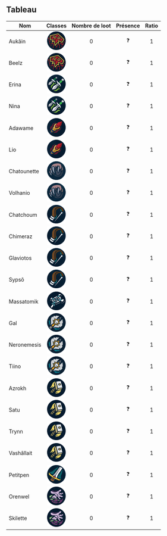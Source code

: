 ## Tableau

| Nom                      |                                           Classes                                         | Nombre de loot | Présence | Ratio |
|--------------------------|:-----------------------------------------------------------------------------------------:|:--------------:|:--------:|:-----:|
| Aukâin                   |    <img title="chaman" alt="Alt text" src="/classes/shaman.png" width=50 height=50 >      |        0       |    ❓    |   1   |
| Beelz                    |    <img title="chaman" alt="Alt text" src="/classes/shaman.png" width=50 height=50 >      |        0       |    ❓    |   1   |
| Erina                    |    <img title="voleur" alt="Alt text" src="/classes/rogue.png" width=50 height=50 >       |        0       |    ❓    |   1   |
| Nina                     |    <img title="voleur" alt="Alt text" src="/classes/rogue.png" width=50 height=50 >       |        0       |    ❓    |   1   |
| Adawame                  |    <img title="mage" alt="Alt text" src="/classes/mage.png" width=50 height=50 >          |        0       |    ❓    |   1   |
| Lio                      |    <img title="mage" alt="Alt text" src="/classes/mage.png" width=50 height=50 >          |        0       |    ❓    |   1   |
| Chatounette              |    <img title="druide" alt="Alt text" src="/classes/druide.png" width=50 height=50 >      |        0       |    ❓    |   1   |
| Volhanio                 |    <img title="druide" alt="Alt text" src="/classes/druide.png" width=50 height=50 >      |        0       |    ❓    |   1   |
| Chatchoum                |    <img title="hunter" alt="Alt text" src="/classes/hunter.png" width=50 height=50 >      |        0       |    ❓    |   1   |
| Chimeraz                 |    <img title="hunter" alt="Alt text" src="/classes/hunter.png" width=50 height=50 >      |        0       |    ❓    |   1   |
| Glaviotos                |    <img title="hunter" alt="Alt text" src="/classes/hunter.png" width=50 height=50 >      |        0       |    ❓    |   1   |
| Sypsô                    |    <img title="hunter" alt="Alt text" src="/classes/hunter.png" width=50 height=50 >      |        0       |    ❓    |   1   |
| Massatomik               |    <img title="Prêtre" alt="Alt text" src="/classes/priest.png" width=50 height=50 >      |        0       |    ❓    |   1   |
| Gal                      |    <img title="DK" alt="Alt text" src="/classes/dk.png" width=50 height=50 >              |        0       |    ❓    |   1   |
| Neronemesis              |    <img title="DK" alt="Alt text" src="/classes/dk.png" width=50 height=50 >              |        0       |    ❓    |   1   |
| Tiino                    |    <img title="DK" alt="Alt text" src="/classes/dk.png" width=50 height=50 >              |        0       |    ❓    |   1   |
| Azrokh                   |    <img title="Paladin" alt="Alt text" src="/classes/paladin.png" width=50 height=50 >    |        0       |    ❓    |   1   |
| Satu                     |    <img title="Paladin" alt="Alt text" src="/classes/paladin.png" width=50 height=50 >    |        0       |    ❓    |   1   |
| Trynn                    |    <img title="Paladin" alt="Alt text" src="/classes/paladin.png" width=50 height=50 >    |        0       |    ❓    |   1   |
| Vashâllait               |    <img title="Paladin" alt="Alt text" src="/classes/paladin.png" width=50 height=50 >    |        0       |    ❓    |   1   |
| Petitpen                 |    <img title="war" alt="Alt text" src="/classes/war.png" width=50 height=50 >            |        0       |    ❓    |   1   |
| Orenwel                  |    <img title="demoniste" alt="Alt text" src="/classes/demoniste.png" width=50 height=50 >|        0       |    ❓    |   1   |
| Skilette                 |    <img title="demoniste" alt="Alt text" src="/classes/demoniste.png" width=50 height=50 >|        0       |    ❓    |   1   |